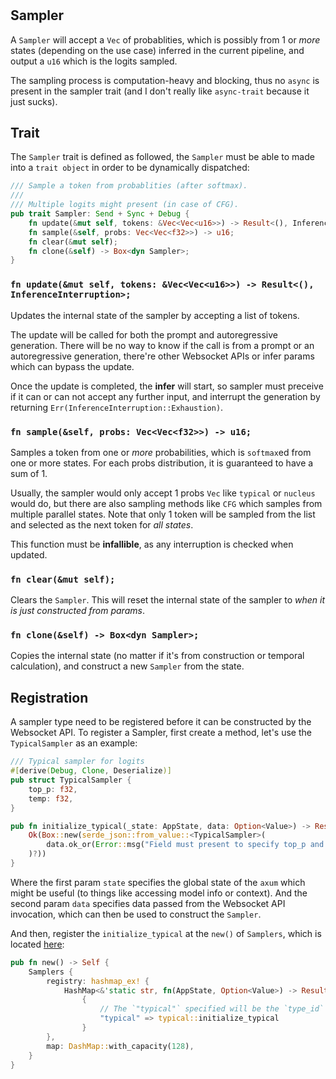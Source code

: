 #

## Sampler

A `Sampler` will accept a `Vec` of probablities, which is possibly from 1 or *more*
states (depending on the use case) inferred in the current pipeline, and output a `u16`
which is the logits sampled.

The sampling process is computation-heavy and blocking, thus no `async` is present
in the sampler trait (and I don't really like `async-trait` because it just sucks).

## Trait

The `Sampler` trait is defined as followed, the `Sampler` must be able to made into
a `trait object` in order to be dynamically dispatched:

```rust
/// Sample a token from probablities (after softmax).
///
/// Multiple logits might present (in case of CFG).
pub trait Sampler: Send + Sync + Debug {
    fn update(&mut self, tokens: &Vec<Vec<u16>>) -> Result<(), InferenceInterruption>;
    fn sample(&self, probs: Vec<Vec<f32>>) -> u16;
    fn clear(&mut self);
    fn clone(&self) -> Box<dyn Sampler>;
}
```

### `fn update(&mut self, tokens: &Vec<Vec<u16>>) -> Result<(), InferenceInterruption>;`

Updates the internal state of the sampler by accepting a list of tokens.

The update will be called for both the prompt and autoregressive generation. There will be no way to know if the call is from a prompt or an autoregressive generation, there're other Websocket APIs or infer params which can bypass the update.

Once the update is completed, the **infer** will start, so sampler must preceive if it can or can not accept any further input, and interrupt the generation by returning
`Err(InferenceInterruption::Exhaustion)`.

### `fn sample(&self, probs: Vec<Vec<f32>>) -> u16;`

Samples a token from one or *more* probabilities, which is `softmax`ed from one or more states. For each probs distribution, it is guaranteed to have a sum of 1.

Usually, the sampler would only accept 1 probs `Vec` like `typical` or `nucleus` would do, but there are also sampling methods like `CFG` which samples from multiple parallel states. Note that only 1 token will be sampled from the list and selected as the next
token for *all states*.

This function must be **infallible**, as any interruption is checked when updated.

### `fn clear(&mut self);`

Clears the `Sampler`. This will reset the internal state of the sampler to *when it is just constructed from params*.

### `fn clone(&self) -> Box<dyn Sampler>;`

Copies the internal state (no matter if it's from construction or temporal calculation), and construct a new `Sampler` from the state.

## Registration

A sampler type need to be registered before it can be constructed by the Websocket API. To register a Sampler, first create a method, let's use the `TypicalSampler` as an example:

```rust
/// Typical sampler for logits
#[derive(Debug, Clone, Deserialize)]
pub struct TypicalSampler {
    top_p: f32,
    temp: f32,
}

pub fn initialize_typical(_state: AppState, data: Option<Value>) -> Result<Box<dyn Sampler>> {
    Ok(Box::new(serde_json::from_value::<TypicalSampler>(
        data.ok_or(Error::msg("Field must present to specify top_p and temp!"))?,
    )?))
}
```

Where the first param `state` specifies the global state of the `axum` which might be useful (to things like accessing model info or context). And the second param `data` specifies data
passed from the Websocket API invocation, which can then be used to construct the `Sampler`.

And then, register the `initialize_typical` at the `new()` of `Samplers`, which is located
[here](/src/states/sampler/mod.rs):

```rust
pub fn new() -> Self {
    Samplers {
        registry: hashmap_ex! {
            HashMap<&'static str, fn(AppState, Option<Value>) -> Result<Box<dyn Sampler>>>,
                {
                    // The `"typical"` specified will be the `type_id` for the API to construct the `Sampler`.
                    "typical" => typical::initialize_typical
                }
        },
        map: DashMap::with_capacity(128),
    }
}
```
